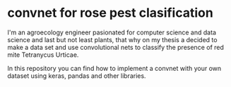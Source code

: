 # convnet for rose pest clasification
I'm an agroecology engineer pasionated for computer science and data science and last but not least plants,  that why on my thesis a decided to make a data set and use convolutional nets to classify the presence of red mite Tetranycus Urticae.

In this repository you can find how to implement a convnet with your own dataset using keras, pandas and other libraries.
